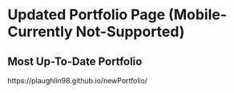 <h1>Updated Portfolio Page (Mobile-Currently Not-Supported)</h1>
<h2>Most Up-To-Date Portfolio</h2>
https://plaughlin98.github.io/newPortfolio/
